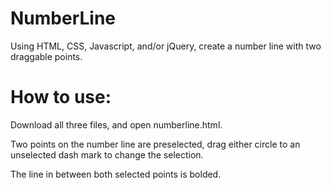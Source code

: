 # NumberLine
Using HTML, CSS, Javascript, and/or jQuery, create a number line with two draggable points.

# How to use:
Download all three files, and open numberline.html.

Two points on the number line are preselected, drag either circle to an unselected dash mark to change the selection.

The line in between both selected points is bolded.
